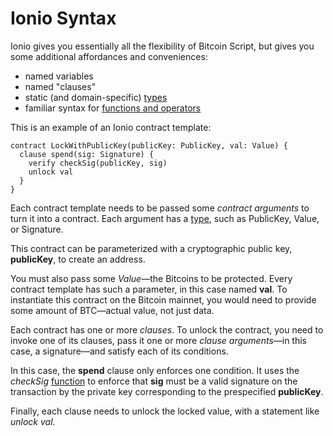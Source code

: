 # Ionio Syntax

Ionio gives you essentially all the flexibility of Bitcoin Script, but gives you some additional affordances and conveniences:

  * named variables
  * named "clauses"
  * static (and domain-specific) [types](/language/Types.html)
  * familiar syntax for [functions and operators](/language/Functions.html)

This is an example of an Ionio contract template:

```
contract LockWithPublicKey(publicKey: PublicKey, val: Value) {
  clause spend(sig: Signature) {
    verify checkSig(publicKey, sig)
    unlock val
  }
}
```

Each contract template needs to be passed some *contract arguments* to turn it into a contract. Each argument has a [type](/language/Types.html), such as PublicKey, Value, or Signature. 

This contract can be parameterized with a cryptographic public key, **publicKey**, to create an address.

You must also pass some *Value*—the Bitcoins to be protected. Every contract template has such a parameter, in this case named **val**. To instantiate this contract on the Bitcoin mainnet, you would need to provide some amount of BTC—actual value, not just data.

Each contract has one or more *clauses*. To unlock the contract, you need to invoke one of its clauses, pass it one or more *clause arguments*—in this case, a signature—and satisfy each of its conditions.

In this case, the **spend** clause only enforces one condition. It uses the *checkSig* [function](/language/Functions.html) to enforce that **sig** must be a valid signature on the transaction by the private key corresponding to the prespecified **publicKey**.

Finally, each clause needs to unlock the locked value, with a statement like *unlock val*.
